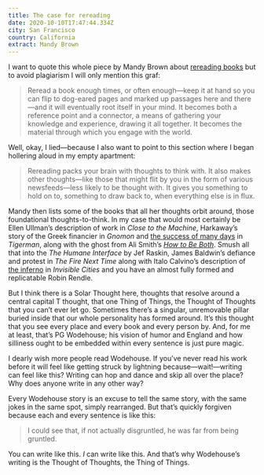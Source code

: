 ```yaml
---
title: The case for rereading
date: 2020-10-10T17:47:44.334Z
city: San Francisco
country: California
extract: Mandy Brown
---
```

I want to quote this whole piece by Mandy Brown about [rereading books](https://aworkinglibrary.com/writing/case-for-rereading) but to avoid plagiarism I will only mention this graf:

> Reread a book enough times, or often enough—keep it at hand so you can flip to dog-eared pages and marked up passages here and there—and it will eventually root itself in your mind. It becomes both a reference point and a connector, a means of gathering your knowledge and experience, drawing it all together. It becomes the material through which you engage with the world.

Well, okay, I lied—because I also want to point to this section where I began hollering aloud in my empty apartment:

> Rereading packs your brain with thoughts to think with. It also makes other thoughts—like those that might flit by you in the form of various newsfeeds—less likely to be thought with. It gives you something to hold on to, something to draw back to, when everything else is in flux. 

Mandy then lists some of the books that all her thoughts orbit around, those foundational thoughts-to-think. In my case that would most certainly be Ellen Ullman’s description of work in _Close to the Machine_, Harkaway’s story of the Greek financier in _Gnomon_ and [the success of many days](https://www.robinrendle.com/notes/tigerman) in _Tigerman_, along with the ghost from Ali Smith’s [_How to Be Both_](https://www.robinrendle.com/notes/how-to-be-both). Smush all that into the _The Humane Interface_ by Jef Raskin, James Baldwin’s defiance and protest in _The Fire Next Time_ along with Italo Calvino’s description of [the inferno](https://www.robinrendle.com/notes/invisible-cities) in _Invisible Cities_ and you have an almost fully formed and replicatable Robin Rendle.

But I think there is a Solar Thought here, thoughts that resolve around a central capital T thought, that one Thing of Things, the Thought of Thoughts that you can’t ever let go. Sometimes there’s a singular, unremovable pillar buried inside that our whole personality has formed around. It’s this thought that you see every place and every book and every person by. And, for me at least, that’s PG Wodehouse; his vision of humor and England and how silliness ought to be embedded within every sentence is just pure magic.

I dearly wish more people read Wodehouse. If you’ve never read his work before it will feel like getting struck by lightning because—wait!—writing can feel like this? Writing can hop and dance and skip all over the place? Why does anyone write in any other way?

Every Wodehouse story is an excuse to tell the same story, with the same jokes in the same spot, simply rearranged. But that’s quickly forgiven because each and every sentence is like this:

> I could see that, if not actually disgruntled, he was far from being gruntled.

You can write like this. _I_ can write like this. And that’s why Wodehouse’s writing is the Thought of Thoughts, the Thing of Things.



